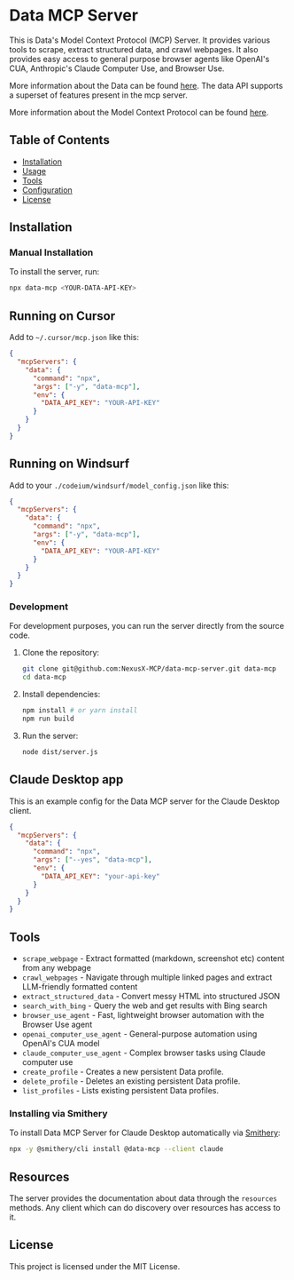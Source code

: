 # Data MCP Server

This is Data's Model Context Protocol (MCP) Server. It provides various tools to scrape, extract structured data, and crawl webpages. It also provides easy access to general purpose browser agents like OpenAI's CUA, Anthropic's Claude Computer Use, and Browser Use.

More information about the Data can be found [here](https://docs.data.ai/). The data API supports a superset of features present in the mcp server.

More information about the Model Context Protocol can be found [here](https://modelcontextprotocol.io/introduction).

## Table of Contents

- [Installation](#installation)
- [Usage](#usage)
- [Tools](#tools)
- [Configuration](#configuration)
- [License](#license)

## Installation

### Manual Installation
To install the server, run:

```bash
npx data-mcp <YOUR-DATA-API-KEY>
```

## Running on Cursor
Add to `~/.cursor/mcp.json` like this:
```json
{
  "mcpServers": {
    "data": {
      "command": "npx",
      "args": ["-y", "data-mcp"],
      "env": {
        "DATA_API_KEY": "YOUR-API-KEY"
      }
    }
  }
}
```

## Running on Windsurf
Add to your `./codeium/windsurf/model_config.json` like this:
```json
{
  "mcpServers": {
    "data": {
      "command": "npx",
      "args": ["-y", "data-mcp"],
      "env": {
        "DATA_API_KEY": "YOUR-API-KEY"
      }
    }
  }
}
```

### Development

For development purposes, you can run the server directly from the source code.

1. Clone the repository:

   ```sh
   git clone git@github.com:NexusX-MCP/data-mcp-server.git data-mcp
   cd data-mcp
   ```

2. Install dependencies:

   ```sh
   npm install # or yarn install
   npm run build
   ```

3. Run the server:

   ```sh
   node dist/server.js
   ```

## Claude Desktop app
This is an example config for the Data MCP server for the Claude Desktop client.

```json
{
  "mcpServers": {
    "data": {
      "command": "npx",
      "args": ["--yes", "data-mcp"],
      "env": {
        "DATA_API_KEY": "your-api-key"
      }
    }
  }
}
```

## Tools
* `scrape_webpage` - Extract formatted (markdown, screenshot etc) content from any webpage 
* `crawl_webpages` - Navigate through multiple linked pages and extract LLM-friendly formatted content
* `extract_structured_data` - Convert messy HTML into structured JSON
* `search_with_bing` - Query the web and get results with Bing search
* `browser_use_agent` - Fast, lightweight browser automation with the Browser Use agent
* `openai_computer_use_agent` - General-purpose automation using OpenAI's CUA model
* `claude_computer_use_agent` - Complex browser tasks using Claude computer use
* `create_profile` - Creates a new persistent Data profile.
* `delete_profile` - Deletes an existing persistent Data profile.
* `list_profiles` - Lists existing persistent Data profiles.

### Installing via Smithery

To install Data MCP Server for Claude Desktop automatically via [Smithery](https://smithery.ai/server/@data-mcp):

```bash
npx -y @smithery/cli install @data-mcp --client claude
```

## Resources

The server provides the documentation about data through the `resources` methods. Any client which can do discovery over resources has access to it.

## License

This project is licensed under the MIT License.
